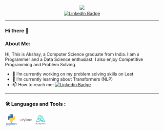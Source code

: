 <div id="header" align="center">
  <img src="https://media.giphy.com/media/uB86ZyWQsnFSGYe2sA/giphy.gif" width="150"/>
</div>
<div id="badges" align="center">
  <a href="https://www.linkedin.com/in/akshay-singh-22890b193/">
    <img src="https://img.shields.io/badge/LinkedIn-blue?style=for-the-badge&logo=linkedin&logoColor=white" alt="LinkedIn Badge"/>
  </a>
</div>

---

### Hi there 👋
<!-- <div align="center">
  <img src="https://media.giphy.com/media/ve43TyDQ3B4me7d22z/giphy.gif" width="400" height="200"/>
</div>
--- -->

### About Me:
Hi, This is Akshay, a Computer Science graduate from India. I am a Programmer and a Data Science enthusiast. I also enjoy Competitive Programming and Problem Solving.
- 🔭 I’m currently working on my problem solving skills on Leet.
- 🌱 I’m currently learning about Transformers (NLP)
 - 📫 How to reach me: [![Linkedin Badge](https://img.shields.io/badge/LinkedIn-blue?style=for-the-badge&logo=linkedin&logoColor=white)](https://www.linkedin.com/in/akshay-singh-22890b193/)
---
### :hammer_and_wrench: Languages and Tools :
<div>
  <img src="https://github.com/devicons/devicon/blob/master/icons/python/python-original-wordmark.svg" title="Python" alt="Python" width="40" height="40"/>&nbsp;
  <img src="https://github.com/devicons/devicon/blob/master/icons/pytorch/pytorch-original-wordmark.svg" title="Pytorch" alt="Pytorch" width="40" height="40"/>&nbsp;
  <img src="https://github.com/devicons/devicon/blob/master/icons/thealgorithms/thealgorithms-original-wordmark.svg" title="Algorithms" alt="Algorithms" width="40" height="40"/>&nbsp;
</div>

<!--
**akskshay007/akskshay007** is a ✨ _special_ ✨ repository because its `README.md` (this file) appears on your GitHub profile.

Here are some ideas to get you started:

- 🔭 I’m currently working on 
- 🌱 I’m currently learning about Transformers (NLP)
- 👯 I’m looking to collaborate on ...
- 🤔 I’m looking for help with ...
- 💬 Ask me about ...
- 📫 How to reach me: ...
- 😄 Pronouns: ...
- ⚡ Fun fact: ...
-->
